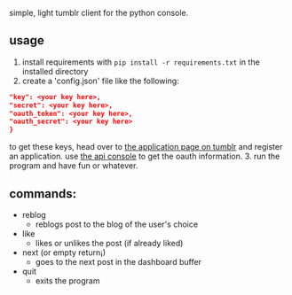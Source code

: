 simple, light tumblr client for the python console.

## usage
1. install requirements with `pip install -r requirements.txt` in the installed directory
2. create a 'config.json' file like the following:
  ```json {
  "key": <your key here>,
  "secret": <your key here>,
  "oauth_token": <your key here>,
  "oauth_secret": <your key here>
}
```
to get these keys, head over to [the application page on tumblr](https://www.tumblr.com/oauth/apps) and register an application. use [the api console](https://api.tumblr.com/console/calls/user/info) to get the oauth information.
3. run the program and have fun or whatever.

## commands:
* reblog
    * reblogs post to the blog of the user's choice
* like
    * likes or unlikes the post (if already liked)
* next (or empty return¡)
    * goes to the next post in the dashboard buffer
* quit
    * exits the program

